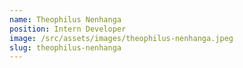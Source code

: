 ```yaml
---
name: Theophilus Nenhanga
position: Intern Developer
image: /src/assets/images/theophilus-nenhanga.jpeg
slug: theophilus-nenhanga
---
```

